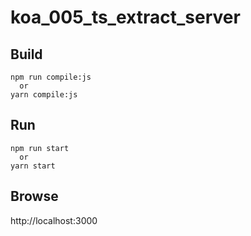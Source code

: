
# koa_005_ts_extract_server

## Build

```
npm run compile:js
  or
yarn compile:js
```

## Run

```
npm run start
  or
yarn start
```

## Browse

http://localhost:3000


